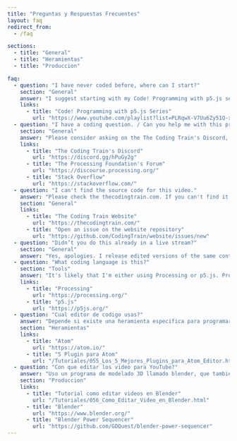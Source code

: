```yaml
---
title: "Preguntas y Respuestas Frecuentes"
layout: faq
redirect_from:
  - /faq

sections:
  - title: "General"
  - title: "Heramientas"
  - title: "Produccion"

faq:
  - question: "I have never coded before, where can I start?"
    section: "General"
    answer: "I suggest starting with my Code! Programming with p5.js series."
    links:
      - title: "Code! Programming with p5.js Series"
        url: "https://www.youtube.com/playlist?list=PLRqwX-V7Uu6Zy51Q-x9tMWIv9cueOFTFA"
  - question: "I have a coding question. / Can you help me with this problem?"
    section: "General"
    answer: "Please consider asking on the The Coding Train's Discord, which has a number of help channels. You can also checkout The Processing Foundation's Forum which is a great place to ask about processing and p5.js. And of course Stack Overflow is great for obscure topics because the user base is so big."
    links:
      - title: "The Coding Train's Discord"
        url: "https://discord.gg/hPuGy2g"
      - title: "The Processing Foundation's Forum"
        url: "https://discourse.processing.org/"
      - title: "Stack Overflow"
        url: "https://stackoverflow.com/"
  - question: "I can't find the source code for this video."
    answer: "Please check the thecodingtrain.com. If you can't find it there open an issue on the website's GitHub repository."
    section: "General"
    links:
      - title: "The Coding Train Website"
        url: "https://thecodingtrain.com/"
      - title: "Open an issue on the website repository"
        url: "https://github.com/CodingTrain/website/issues/new"
  - question: "Didn’t you do this already in a live stream?"
    section: "General"
    answer: "Yes, apologies. I release edited versions of the same content that I do in the live streams. It's a little bit redundant but it allows people to consume the content in different ways based on their preferences."
  - question: "What coding language is this?"
    section: "Tools"
    answer: "It's likely that I'm either using Processing or p5.js. Processing is a library and environment built on top of the Java programming language. p5.js is a JavaScript library that focuses on creative coding and inclusively it is also maintained by the Processing Foundation."
    links:
      - title: "Processing"
        url: "https://processing.org/"
      - title: "p5.js"
        url: "https://p5js.org/"
  - question: "Cual editor de codigo usas?"
    answer: "Depende si existe una heramienta especifica para programar como Arduino IDE o Processing IDE, lo mas probable es que este usando Atom IDE"
    section: "Heramientas"
    links:
      - title: "Atom"
        url: "https://atom.io/"
      - title: "5 Plugin para Atom"
        url: "/Tutoriales/055_Los_5_Mejores_Plugins_para_Atom_Editor.html"
  - question: "Con que editar los video para YouTube?"
    answer: "Uso un programa de modelado 3D llamado blender, que tambien trae un modulo para editar video que es muy potente, activo un plugin llamado Power Sequencer que aumenta muchas funcionalidad y uso el teclado programable de ElGato"
    section: "Produccion"
    links:
      - title: "Tutorial como editar videos en Blender"
        url: "/Tutoriales/056_Como_Editar_Video_en_Blender.html"
      - title: "Blender"
        url: "https://www.blender.org/"
      - title: "Blender Power Sequencer"
        url: "https://github.com/GDQuest/blender-power-sequencer"
---
```

